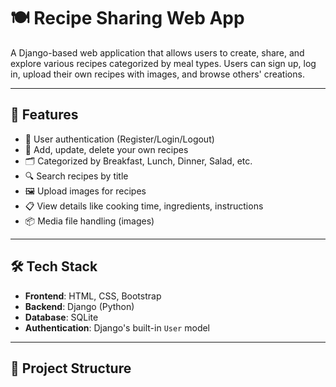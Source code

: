 # 🍽️ Recipe Sharing Web App

A Django-based web application that allows users to create, share, and explore various recipes categorized by meal types. Users can sign up, log in, upload their own recipes with images, and browse others' creations.

---

## 🚀 Features

- 👤 User authentication (Register/Login/Logout)
- 📝 Add, update, delete your own recipes
- 🗂️ Categorized by Breakfast, Lunch, Dinner, Salad, etc.
- 🔍 Search recipes by title
- 🖼️ Upload images for recipes
- 📋 View details like cooking time, ingredients, instructions
- 📦 Media file handling (images)

---

## 🛠️ Tech Stack

- **Frontend**: HTML, CSS, Bootstrap
- **Backend**: Django (Python)
- **Database**: SQLite
- **Authentication**: Django's built-in `User` model

---

## 📁 Project Structure

